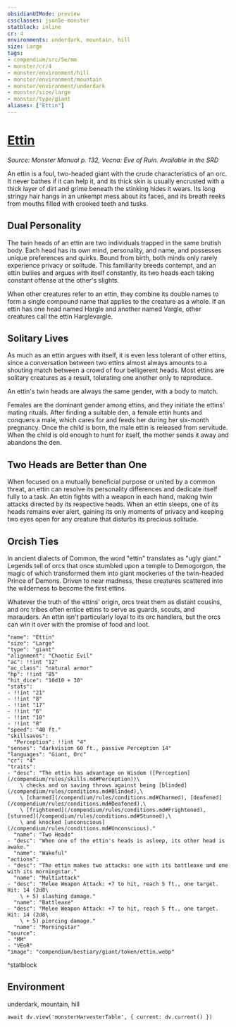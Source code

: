 ```yaml
---
obsidianUIMode: preview
cssclasses: json5e-monster
statblock: inline
cr: 4
environments: underdark, mountain, hill
size: Large
tags:
- compendium/src/5e/mm
- monster/cr/4
- monster/environment/hill
- monster/environment/mountain
- monster/environment/underdark
- monster/size/large
- monster/type/giant
aliases: ["Ettin"]
---
```

# [Ettin](compendium\bestiary\giant/ettin.md)
*Source: Monster Manual p. 132, Vecna: Eve of Ruin. Available in the <span title='Systems Reference Document (5.1)'>SRD</span>*

An ettin is a foul, two-headed giant with the crude characteristics of an orc. It never bathes if it can help it, and its thick skin is usually encrusted with a thick layer of dirt and grime beneath the stinking hides it wears. Its long stringy hair hangs in an unkempt mess about its faces, and its breath reeks from mouths filled with crooked teeth and tusks.

## Dual Personality

The twin heads of an ettin are two individuals trapped in the same brutish body. Each head has its own mind, personality, and name, and possesses unique preferences and quirks. Bound from birth, both minds only rarely experience privacy or solitude. This familiarity breeds contempt, and an ettin bullies and argues with itself constantly, its two heads each taking constant offense at the other's slights.

When other creatures refer to an ettin, they combine its double names to form a single compound name that applies to the creature as a whole. If an ettin has one head named Hargle and another named Vargle, other creatures call the ettin Harglevargle.

## Solitary Lives

As much as an ettin argues with itself, it is even less tolerant of other ettins, since a conversation between two ettins almost always amounts to a shouting match between a crowd of four belligerent heads. Most ettins are solitary creatures as a result, tolerating one another only to reproduce.

An ettin's twin heads are always the same gender, with a body to match.

Females are the dominant gender among ettins, and they initiate the ettins' mating rituals. After finding a suitable den, a female ettin hunts and conquers a male, which cares for and feeds her during her six-month pregnancy. Once the child is born, the male ettin is released from servitude. When the child is old enough to hunt for itself, the mother sends it away and abandons the den.

## Two Heads are Better than One

When focused on a mutually beneficial purpose or united by a common threat, an ettin can resolve its personality differences and dedicate itself fully to a task. An ettin fights with a weapon in each hand, making twin attacks directed by its respective heads. When an ettin sleeps, one of its heads remains ever alert, gaining its only moments of privacy and keeping two eyes open for any creature that disturbs its precious solitude.

## Orcish Ties

In ancient dialects of Common, the word "ettin" translates as "ugly giant." Legends tell of orcs that once stumbled upon a temple to Demogorgon, the magic of which transformed them into giant mockeries of the twin-headed Prince of Demons. Driven to near madness, these creatures scattered into the wilderness to become the first ettins.

Whatever the truth of the ettins' origin, orcs treat them as distant cousins, and orc tribes often entice ettins to serve as guards, scouts, and marauders. An ettin isn't particularly loyal to its orc handlers, but the orcs can win it over with the promise of food and loot.

```statblock
"name": "Ettin"
"size": "Large"
"type": "giant"
"alignment": "Chaotic Evil"
"ac": !!int "12"
"ac_class": "natural armor"
"hp": !!int "85"
"hit_dice": "10d10 + 30"
"stats":
- !!int "21"
- !!int "8"
- !!int "17"
- !!int "6"
- !!int "10"
- !!int "8"
"speed": "40 ft."
"skillsaves":
  "Perception": !!int "4"
"senses": "darkvision 60 ft., passive Perception 14"
"languages": "Giant, Orc"
"cr": "4"
"traits":
- "desc": "The ettin has advantage on Wisdom ([Perception](/compendium/rules/skills.md#Perception))\
    \ checks and on saving throws against being [blinded](/compendium/rules/conditions.md#Blinded),\
    \ [charmed](/compendium/rules/conditions.md#Charmed), [deafened](/compendium/rules/conditions.md#Deafened),\
    \ [frightened](/compendium/rules/conditions.md#Frightened), [stunned](/compendium/rules/conditions.md#Stunned),\
    \ and knocked [unconscious](/compendium/rules/conditions.md#Unconscious)."
  "name": "Two Heads"
- "desc": "When one of the ettin's heads is asleep, its other head is awake."
  "name": "Wakeful"
"actions":
- "desc": "The ettin makes two attacks: one with its battleaxe and one with its morningstar."
  "name": "Multiattack"
- "desc": "Melee Weapon Attack: +7 to hit, reach 5 ft., one target. Hit: 14 (2d8\
    \ + 5) slashing damage."
  "name": "Battleaxe"
- "desc": "Melee Weapon Attack: +7 to hit, reach 5 ft., one target. Hit: 14 (2d8\
    \ + 5) piercing damage."
  "name": "Morningstar"
"source":
- "MM"
- "VEoR"
"image": "compendium/bestiary/giant/token/ettin.webp"
```
^statblock

## Environment

underdark, mountain, hill

```dataviewjs
await dv.view('monsterHarvesterTable', { current: dv.current() })
```